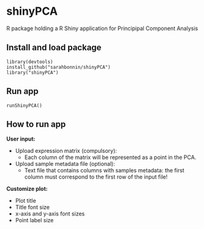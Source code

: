 # shinyPCA
R package holding a R Shiny application for Principipal Component Analysis

## Install and load package

```
library(devtools)
install_github("sarahbonnin/shinyPCA")
library("shinyPCA")
```

## Run app

```
runShinyPCA()
```

## How to run app

**User input:**
* Upload expression matrix (compulsory):
  * Each column of the matrix will be represented as a point in the PCA.
* Upload sample metadata file (optional): 
  * Text file that contains columns with samples metadata: the first column must correspond to the first row of the input file!

**Customize plot:**
* Plot title
* Title font size
* x-axis and y-axis font sizes
* Point label size

